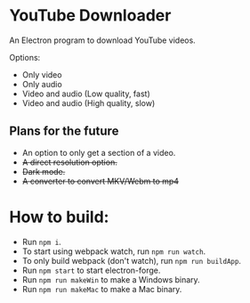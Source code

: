 # YouTube Downloader

An Electron program to download YouTube videos.

Options:
- Only video
- Only audio
- Video and audio (Low quality, fast)
- Video and audio (High quality, slow)

## Plans for the future
- An option to only get a section of a video.
- ~~A direct resolution option.~~
- ~~Dark mode.~~
- ~~A converter to convert MKV/Webm to mp4~~

# How to build:
 - Run `npm i`.
 - To start using webpack watch, run `npm run watch`.
 - To only build webpack (don't watch), run `npm run buildApp`.
 - Run `npm start` to start electron-forge.
 - Run `npm run makeWin` to make a Windows binary.
 - Run `npm run makeMac` to make a Mac binary.
